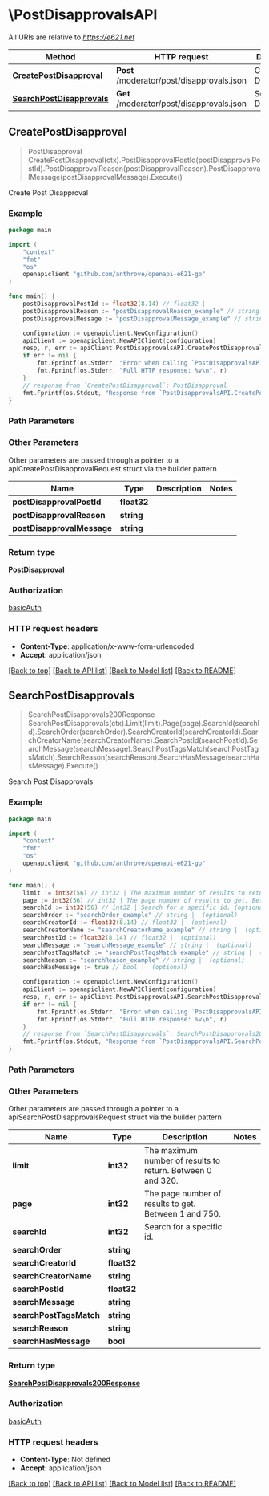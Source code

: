 # \PostDisapprovalsAPI

All URIs are relative to *https://e621.net*

Method | HTTP request | Description
------------- | ------------- | -------------
[**CreatePostDisapproval**](PostDisapprovalsAPI.md#CreatePostDisapproval) | **Post** /moderator/post/disapprovals.json | Create Post Disapproval
[**SearchPostDisapprovals**](PostDisapprovalsAPI.md#SearchPostDisapprovals) | **Get** /moderator/post/disapprovals.json | Search Post Disapprovals



## CreatePostDisapproval

> PostDisapproval CreatePostDisapproval(ctx).PostDisapprovalPostId(postDisapprovalPostId).PostDisapprovalReason(postDisapprovalReason).PostDisapprovalMessage(postDisapprovalMessage).Execute()

Create Post Disapproval



### Example

```go
package main

import (
	"context"
	"fmt"
	"os"
	openapiclient "github.com/anthrove/openapi-e621-go"
)

func main() {
	postDisapprovalPostId := float32(8.14) // float32 | 
	postDisapprovalReason := "postDisapprovalReason_example" // string | 
	postDisapprovalMessage := "postDisapprovalMessage_example" // string |  (optional)

	configuration := openapiclient.NewConfiguration()
	apiClient := openapiclient.NewAPIClient(configuration)
	resp, r, err := apiClient.PostDisapprovalsAPI.CreatePostDisapproval(context.Background()).PostDisapprovalPostId(postDisapprovalPostId).PostDisapprovalReason(postDisapprovalReason).PostDisapprovalMessage(postDisapprovalMessage).Execute()
	if err != nil {
		fmt.Fprintf(os.Stderr, "Error when calling `PostDisapprovalsAPI.CreatePostDisapproval``: %v\n", err)
		fmt.Fprintf(os.Stderr, "Full HTTP response: %v\n", r)
	}
	// response from `CreatePostDisapproval`: PostDisapproval
	fmt.Fprintf(os.Stdout, "Response from `PostDisapprovalsAPI.CreatePostDisapproval`: %v\n", resp)
}
```

### Path Parameters



### Other Parameters

Other parameters are passed through a pointer to a apiCreatePostDisapprovalRequest struct via the builder pattern


Name | Type | Description  | Notes
------------- | ------------- | ------------- | -------------
 **postDisapprovalPostId** | **float32** |  | 
 **postDisapprovalReason** | **string** |  | 
 **postDisapprovalMessage** | **string** |  | 

### Return type

[**PostDisapproval**](PostDisapproval.md)

### Authorization

[basicAuth](../README.md#basicAuth)

### HTTP request headers

- **Content-Type**: application/x-www-form-urlencoded
- **Accept**: application/json

[[Back to top]](#) [[Back to API list]](../README.md#documentation-for-api-endpoints)
[[Back to Model list]](../README.md#documentation-for-models)
[[Back to README]](../README.md)


## SearchPostDisapprovals

> SearchPostDisapprovals200Response SearchPostDisapprovals(ctx).Limit(limit).Page(page).SearchId(searchId).SearchOrder(searchOrder).SearchCreatorId(searchCreatorId).SearchCreatorName(searchCreatorName).SearchPostId(searchPostId).SearchMessage(searchMessage).SearchPostTagsMatch(searchPostTagsMatch).SearchReason(searchReason).SearchHasMessage(searchHasMessage).Execute()

Search Post Disapprovals



### Example

```go
package main

import (
	"context"
	"fmt"
	"os"
	openapiclient "github.com/anthrove/openapi-e621-go"
)

func main() {
	limit := int32(56) // int32 | The maximum number of results to return. Between 0 and 320. (optional)
	page := int32(56) // int32 | The page number of results to get. Between 1 and 750. (optional)
	searchId := int32(56) // int32 | Search for a specific id. (optional)
	searchOrder := "searchOrder_example" // string |  (optional)
	searchCreatorId := float32(8.14) // float32 |  (optional)
	searchCreatorName := "searchCreatorName_example" // string |  (optional)
	searchPostId := float32(8.14) // float32 |  (optional)
	searchMessage := "searchMessage_example" // string |  (optional)
	searchPostTagsMatch := "searchPostTagsMatch_example" // string |  (optional)
	searchReason := "searchReason_example" // string |  (optional)
	searchHasMessage := true // bool |  (optional)

	configuration := openapiclient.NewConfiguration()
	apiClient := openapiclient.NewAPIClient(configuration)
	resp, r, err := apiClient.PostDisapprovalsAPI.SearchPostDisapprovals(context.Background()).Limit(limit).Page(page).SearchId(searchId).SearchOrder(searchOrder).SearchCreatorId(searchCreatorId).SearchCreatorName(searchCreatorName).SearchPostId(searchPostId).SearchMessage(searchMessage).SearchPostTagsMatch(searchPostTagsMatch).SearchReason(searchReason).SearchHasMessage(searchHasMessage).Execute()
	if err != nil {
		fmt.Fprintf(os.Stderr, "Error when calling `PostDisapprovalsAPI.SearchPostDisapprovals``: %v\n", err)
		fmt.Fprintf(os.Stderr, "Full HTTP response: %v\n", r)
	}
	// response from `SearchPostDisapprovals`: SearchPostDisapprovals200Response
	fmt.Fprintf(os.Stdout, "Response from `PostDisapprovalsAPI.SearchPostDisapprovals`: %v\n", resp)
}
```

### Path Parameters



### Other Parameters

Other parameters are passed through a pointer to a apiSearchPostDisapprovalsRequest struct via the builder pattern


Name | Type | Description  | Notes
------------- | ------------- | ------------- | -------------
 **limit** | **int32** | The maximum number of results to return. Between 0 and 320. | 
 **page** | **int32** | The page number of results to get. Between 1 and 750. | 
 **searchId** | **int32** | Search for a specific id. | 
 **searchOrder** | **string** |  | 
 **searchCreatorId** | **float32** |  | 
 **searchCreatorName** | **string** |  | 
 **searchPostId** | **float32** |  | 
 **searchMessage** | **string** |  | 
 **searchPostTagsMatch** | **string** |  | 
 **searchReason** | **string** |  | 
 **searchHasMessage** | **bool** |  | 

### Return type

[**SearchPostDisapprovals200Response**](SearchPostDisapprovals200Response.md)

### Authorization

[basicAuth](../README.md#basicAuth)

### HTTP request headers

- **Content-Type**: Not defined
- **Accept**: application/json

[[Back to top]](#) [[Back to API list]](../README.md#documentation-for-api-endpoints)
[[Back to Model list]](../README.md#documentation-for-models)
[[Back to README]](../README.md)

